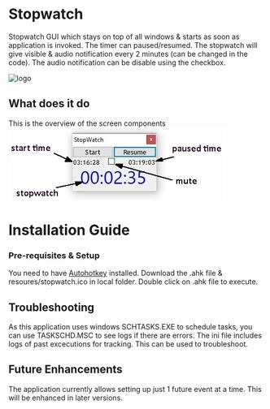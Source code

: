 # Stopwatch
Stopwatch GUI which stays on top of all windows & starts as soon as application is invoked.
The timer can  paused/resumed.
The stopwatch will give visible & audio notification every 2 minutes (can be changed in the code). 
The audio notification can be disable using the checkbox. 

![logo](./resources/stopwatch.ico)

## What does it do
 This is the overview of the screen components
  ![Screen Overview](./resources/ScrShtOverview.jpg)

# Installation Guide

### Pre-requisites & Setup
You need to  have [Autohotkey](http://www.autohotkey.com) installed. Download the .ahk file & resoures/stopwatch.ico in local folder. 
Double click on .ahk file to execute.

## Troubleshooting

 As this application uses windows SCHTASKS.EXE to schedule tasks, you can use TASKSCHD.MSC to see logs if there are errors.
 The ini file includes logs of past excecutions for tracking. This can be used to troubleshoot.


## Future Enhancements

The application currently allows setting up just 1 future event at a time. This will be enhanced in later versions.

